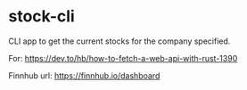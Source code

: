 # stock-cli

CLI app to get the current stocks for the company specified.

For: https://dev.to/hb/how-to-fetch-a-web-api-with-rust-1390

Finnhub url: https://finnhub.io/dashboard